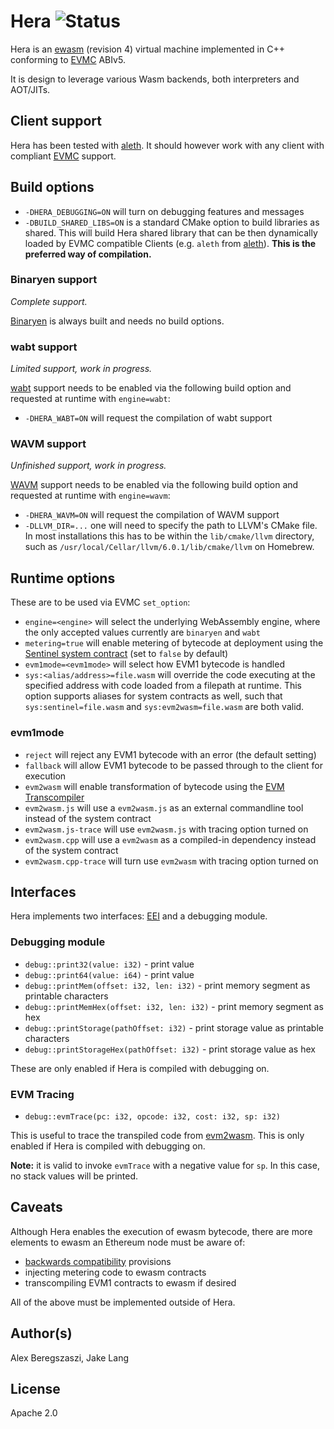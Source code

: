 # Hera ![Status](https://circleci.com/gh/ewasm/hera.svg?style=shield&circle-token=:circle-token)

Hera is an [ewasm] (revision 4) virtual machine implemented in C++ conforming to [EVMC] ABIv5.

It is design to leverage various Wasm backends, both interpreters and AOT/JITs.

## Client support

Hera has been tested with [aleth]. It should however work with any client with compliant [EVMC] support.

## Build options

- `-DHERA_DEBUGGING=ON` will turn on debugging features and messages
- `-DBUILD_SHARED_LIBS=ON` is a standard CMake option to build libraries as shared. This will build Hera shared library that can be then dynamically loaded by EVMC compatible Clients (e.g. `aleth` from [aleth]). **This is the preferred way of compilation.**

### Binaryen support

*Complete support.*

[Binaryen] is always built and needs no build options.

### wabt support

*Limited support, work in progress.*

[wabt] support needs to be enabled via the following build option and requested at runtime with `engine=wabt`:

- `-DHERA_WABT=ON` will request the compilation of wabt support

### WAVM support

*Unfinished support, work in progress.*

[WAVM] support needs to be enabled via the following build option and requested at runtime with `engine=wavm`:

- `-DHERA_WAVM=ON` will request the compilation of WAVM support
- `-DLLVM_DIR=...` one will need to specify the path to LLVM's CMake file. In most installations this has to be within the `lib/cmake/llvm` directory, such as `/usr/local/Cellar/llvm/6.0.1/lib/cmake/llvm` on Homebrew.

## Runtime options

These are to be used via EVMC `set_option`:

- `engine=<engine>` will select the underlying WebAssembly engine, where the only accepted values currently are `binaryen` and `wabt`
- `metering=true` will enable metering of bytecode at deployment using the [Sentinel system contract](https://github.com/ewasm/design/blob/master/system_contracts.md#sentinel-contract) (set to `false` by default)
- `evm1mode=<evm1mode>` will select how EVM1 bytecode is handled
- `sys:<alias/address>=file.wasm` will override the code executing at the specified address with code loaded from a filepath at runtime. This option supports aliases for system contracts as well, such that `sys:sentinel=file.wasm` and `sys:evm2wasm=file.wasm` are both valid.

### evm1mode

- `reject` will reject any EVM1 bytecode with an error (the default setting)
- `fallback` will allow EVM1 bytecode to be passed through to the client for execution
- `evm2wasm` will enable transformation of bytecode using the [EVM Transcompiler](https://github.com/ewasm/design/blob/master/system_contracts.md#evm-transcompiler)
- `evm2wasm.js` will use a `evm2wasm.js` as an external commandline tool instead of the system contract
- `evm2wasm.js-trace` will use `evm2wasm.js` with tracing option turned on
- `evm2wasm.cpp` will use a `evm2wasm` as a compiled-in dependency instead of the system contract
- `evm2wasm.cpp-trace` will turn use `evm2wasm` with tracing option turned on

## Interfaces

Hera implements two interfaces: [EEI](https://github.com/ewasm/design/blob/master/eth_interface.md) and a debugging module.

### Debugging module

- `debug::print32(value: i32)` - print value
- `debug::print64(value: i64)` - print value
- `debug::printMem(offset: i32, len: i32)` - print memory segment as printable characters
- `debug::printMemHex(offset: i32, len: i32)` - print memory segment as hex
- `debug::printStorage(pathOffset: i32)` - print storage value as printable characters
- `debug::printStorageHex(pathOffset: i32)` - print storage value as hex

These are only enabled if Hera is compiled with debugging on.

### EVM Tracing

- `debug::evmTrace(pc: i32, opcode: i32, cost: i32, sp: i32)`

This is useful to trace the transpiled code from [evm2wasm](https://github.com/ewasm/evm2wasm). This is only enabled if Hera is compiled with debugging on.

**Note:** it is valid to invoke `evmTrace` with a negative value for `sp`.  In this case, no stack values will be printed.

## Caveats

Although Hera enables the execution of ewasm bytecode, there are more elements to ewasm an Ethereum node must be aware of:

- [backwards compatibility](https://github.com/ewasm/design/blob/master/backwards_compatibility.md) provisions
- injecting metering code to ewasm contracts
- transcompiling EVM1 contracts to ewasm if desired

All of the above must be implemented outside of Hera.

## Author(s)

Alex Beregszaszi, Jake Lang

## License

Apache 2.0

[ewasm]: https://github.com/ewasm/design
[EVMC]: https://github.com/ethereum/evmc
[aleth]: https://github.com/ethereum/aleth
[Binaryen]: https://github.com/webassembly/binaryen
[wabt]: https://github.com/webassembly/wabt
[WAVM]: https://github.com/AndrewScheidecker/WAVM
